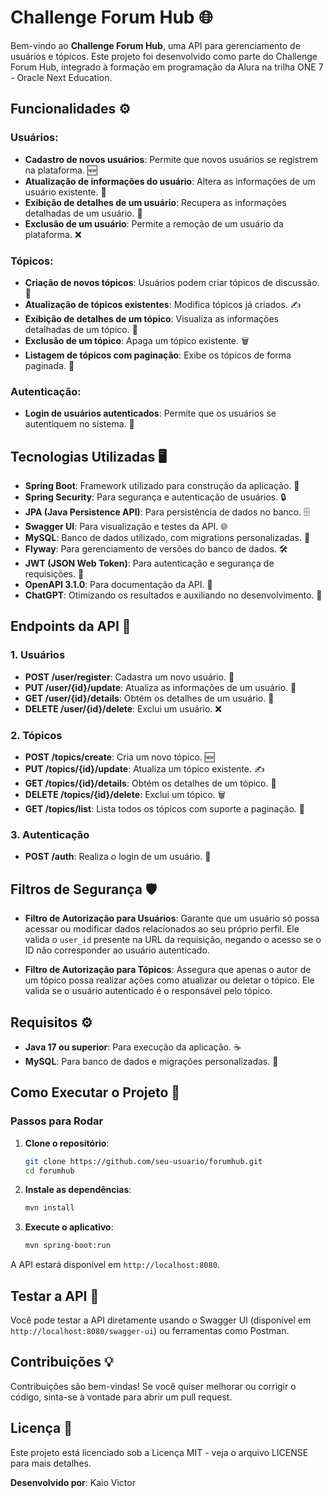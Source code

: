 # Challenge Forum Hub 🌐

Bem-vindo ao **Challenge Forum Hub**, uma API para gerenciamento de usuários e tópicos. Este projeto foi desenvolvido como parte do Challenge Forum Hub, integrado à formação em programação da Alura na trilha ONE 7 - Oracle Next Education.

## Funcionalidades ⚙️

### Usuários:
- **Cadastro de novos usuários**: Permite que novos usuários se registrem na plataforma. 🆕
- **Atualização de informações do usuário**: Altera as informações de um usuário existente. 🔄
- **Exibição de detalhes de um usuário**: Recupera as informações detalhadas de um usuário. 📄
- **Exclusão de um usuário**: Permite a remoção de um usuário da plataforma. ❌

### Tópicos:
- **Criação de novos tópicos**: Usuários podem criar tópicos de discussão. 💬
- **Atualização de tópicos existentes**: Modifica tópicos já criados. ✍️
- **Exibição de detalhes de um tópico**: Visualiza as informações detalhadas de um tópico. 📑
- **Exclusão de um tópico**: Apaga um tópico existente. 🗑️
- **Listagem de tópicos com paginação**: Exibe os tópicos de forma paginada. 📜

### Autenticação:
- **Login de usuários autenticados**: Permite que os usuários se autentiquem no sistema. 🔑

## Tecnologias Utilizadas 🖥️
- **Spring Boot**: Framework utilizado para construção da aplicação. 🚀
- **Spring Security**: Para segurança e autenticação de usuários. 🔒
- **JPA (Java Persistence API)**: Para persistência de dados no banco. 🗄️
- **Swagger UI**: Para visualização e testes da API. 🌐
- **MySQL**: Banco de dados utilizado, com migrations personalizadas. 💾
- **Flyway**: Para gerenciamento de versões do banco de dados. 🛠️
- **JWT (JSON Web Token)**: Para autenticação e segurança de requisições. 🔐
- **OpenAPI 3.1.0**: Para documentação da API. 📖
- **ChatGPT**: Otimizando os resultados e auxiliando no desenvolvimento. 🤖

## Endpoints da API 🚪

### 1. Usuários
- **POST /user/register**: Cadastra um novo usuário. 📝
- **PUT /user/{id}/update**: Atualiza as informações de um usuário. 🔄
- **GET /user/{id}/details**: Obtém os detalhes de um usuário. 📄
- **DELETE /user/{id}/delete**: Exclui um usuário. ❌

### 2. Tópicos
- **POST /topics/create**: Cria um novo tópico. 🆕
- **PUT /topics/{id}/update**: Atualiza um tópico existente. ✍️
- **GET /topics/{id}/details**: Obtém os detalhes de um tópico. 📑
- **DELETE /topics/{id}/delete**: Exclui um tópico. 🗑️
- **GET /topics/list**: Lista todos os tópicos com suporte a paginação. 📜

### 3. Autenticação
- **POST /auth**: Realiza o login de um usuário. 🔑

## Filtros de Segurança 🛡️

- **Filtro de Autorização para Usuários**: Garante que um usuário só possa acessar ou modificar dados relacionados ao seu próprio perfil. Ele valida o `user_id` presente na URL da requisição, negando o acesso se o ID não corresponder ao usuário autenticado.

- **Filtro de Autorização para Tópicos**: Assegura que apenas o autor de um tópico possa realizar ações como atualizar ou deletar o tópico. Ele valida se o usuário autenticado é o responsável pelo tópico.

## Requisitos ⚙️
- **Java 17 ou superior**: Para execução da aplicação. ☕
- **MySQL**: Para banco de dados e migrações personalizadas. 💾

## Como Executar o Projeto 🚀

### Passos para Rodar
1. **Clone o repositório**:

    ```bash
    git clone https://github.com/seu-usuario/forumhub.git
    cd forumhub
    ```

2. **Instale as dependências**:

    ```bash
    mvn install
    ```

3. **Execute o aplicativo**:

    ```bash
    mvn spring-boot:run
    ```

A API estará disponível em `http://localhost:8080`.

## Testar a API 🧪
Você pode testar a API diretamente usando o Swagger UI (disponível em `http://localhost:8080/swagger-ui`) ou ferramentas como Postman.

## Contribuições 💡
Contribuições são bem-vindas! Se você quiser melhorar ou corrigir o código, sinta-se à vontade para abrir um pull request.

## Licença 📜
Este projeto está licenciado sob a Licença MIT - veja o arquivo LICENSE para mais detalhes.

**Desenvolvido por**: Kaio Victor
